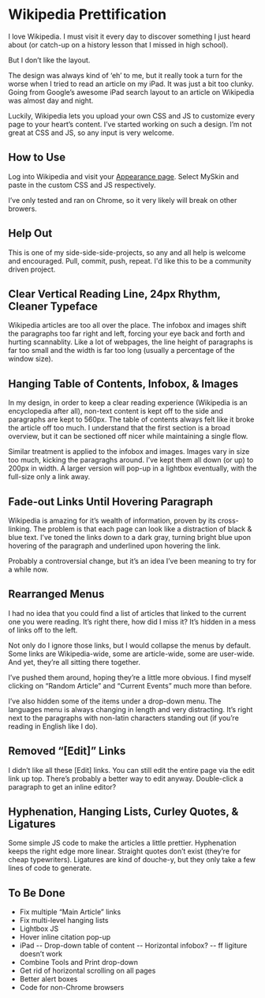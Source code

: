 # Wikipedia Prettification

I love Wikipedia. I must visit it every day to discover something I just heard about (or catch-up on a history lesson that I missed in high school).

But I don’t like the layout.

The design was always kind of ‘eh’ to me, but it really took a turn for the worse when I tried to read an article on my iPad. It was just a bit too clunky. Going from Google’s awesome iPad search layout to an article on Wikipedia was almost day and night.

Luckily, Wikipedia lets you upload your own CSS and JS to customize every page to your heart’s content. I’ve started working on such a design. I’m not great at CSS and JS, so any input is very welcome.

## How to Use

Log into Wikipedia and visit your [Appearance page](http://en.wikipedia.org/wiki/Special:Preferences#mw-prefsection-rendering). Select MySkin and paste in the custom CSS and JS respectively.

I’ve only tested and ran on Chrome, so it very likely will break on other browers.

## Help Out

This is one of my side-side-side-projects, so any and all help is welcome and encouraged. Pull, commit, push, repeat. I'd like this to be a community driven project.

## Clear Vertical Reading Line, 24px Rhythm, Cleaner Typeface

Wikipedia articles are too all over the place. The infobox and images shift the paragraphs too far right and left, forcing your eye back and forth and hurting scannablity. Like a lot of webpages, the line height of paragraphs is far too small and the width is far too long (usually a percentage of the window size). 

## Hanging Table of Contents, Infobox, & Images

In my design, in order to keep a clear reading experience (Wikipedia is an encyclopedia after all), non-text content is kept off to the side and paragraphs are kept to 560px. The table of contents always felt like it broke the article off too much. I understand that the first section is a broad overview, but it can be sectioned off nicer while maintaining a single flow. 

Similar treatment is applied to the infobox and images. Images vary in size too much, kicking the paragraghs around. I’ve kept them all down (or up) to 200px in width. A larger version will pop-up in a lightbox eventually, with the full-size only a link away.

## Fade-out Links Until Hovering Paragraph

Wikipedia is amazing for it’s wealth of information, proven by its cross-linking. The problem is that each page can look like a distraction of black & blue text. I’ve toned the links down to a dark gray, turning bright blue upon hovering of the paragraph and underlined upon hovering the link.

Probably a controversial change, but it’s an idea I’ve been meaning to try for a while now.

## Rearranged Menus

I had no idea that you could find a list of articles that linked to the current one you were reading. It’s right there, how did I miss it? It’s hidden in a mess of links off to the left.

Not only do I ignore those links, but I would collapse the menus by default. Some links are Wikipedia-wide, some are article-wide, some are user-wide. And yet, they’re all sitting there together.

I’ve pushed them around, hoping they’re a little more obvious. I find myself clicking on “Random Article” and “Current Events” much more than before.

I’ve also hidden some of the items under a drop-down menu. The languages menu is always changing in length and very distracting. It’s right next to the paragraphs with non-latin characters standing out (if you’re reading in English like I do).

## Removed “[Edit]” Links

I didn’t like all these [Edit] links. You can still edit the entire page via the edit link up top. There’s probably a better way to edit anyway. Double-click a paragraph to get an inline editor?

## Hyphenation, Hanging Lists, Curley Quotes, & Ligatures

Some simple JS code to make the articles a little prettier. Hyphenation keeps the right edge more linear. Straight quotes don’t exist (they’re for cheap typewriters). Ligatures are kind of douche-y, but they only take a few lines of code to generate.

## To Be Done

- Fix multiple “Main Article” links
- Fix multi-level hanging lists
- Lightbox JS
- Hover inline citation pop-up
- iPad
-- Drop-down table of content
-- Horizontal infobox?
-- ff ligiture doesn’t work
- Combine Tools and Print drop-down
- Get rid of horizontal scrolling on all pages
- Better alert boxes
- Code for non-Chrome browsers